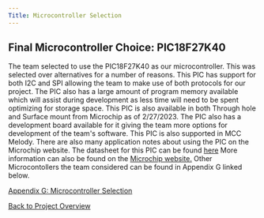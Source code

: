 ```yaml
---
Title: Microcontroller Selection
---
```


## Final Microcontroller Choice: PIC18F27K40

The team selected to use the PIC18F27K40 as our microcontroller. This was selected over alternatives for a number of reasons. This PIC has support for both I2C and SPI allowing the team to make use of both protocols for our project. The PIC also has a large amount of program memory available which will assist during development as less time will need to be spent optimizing for storage space. This PIC is also available in both Through hole and Surface mount from Microchip as of 2/27/2023. The PIC also has a development board available for it giving the team more options for development of the team's software. This PIC is also supported in MCC Melody. There are also many application notes about using the PIC on the Microchip website. The datasheet for this PIC can be found [here](https://ww1.microchip.com/downloads/aemDocuments/documents/OTH/ProductDocuments/DataSheets/PIC18LF27_47K40-Data-Sheet-40001844E.pdf) More information can also be found on the [Microchip website.](https://www.microchip.com/en-us/product/PIC18F27K40) Other Microcontollers the team considered can be found in Appendix G linked below. 

[Appendix G: Microcontroller Selection](AppendixG_MicrocontrollerSelection.md)

[Back to Project Overview](index.md)
